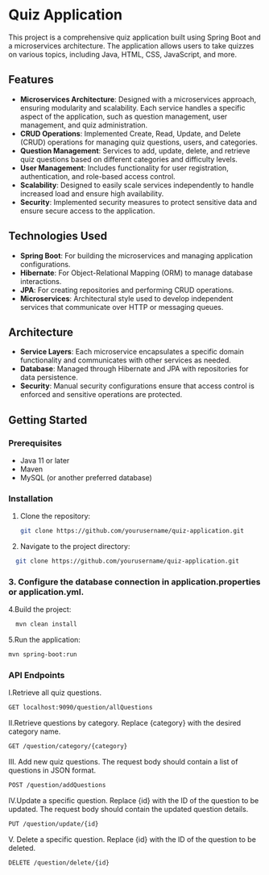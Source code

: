 # Quiz Application

This project is a comprehensive quiz application built using Spring Boot and a microservices architecture. The application allows users to take quizzes on various topics, including Java, HTML, CSS, JavaScript, and more.

## Features

- **Microservices Architecture**: Designed with a microservices approach, ensuring modularity and scalability. Each service handles a specific aspect of the application, such as question management, user management, and quiz administration.
- **CRUD Operations**: Implemented Create, Read, Update, and Delete (CRUD) operations for managing quiz questions, users, and categories.
- **Question Management**: Services to add, update, delete, and retrieve quiz questions based on different categories and difficulty levels.
- **User Management**: Includes functionality for user registration, authentication, and role-based access control.
- **Scalability**: Designed to easily scale services independently to handle increased load and ensure high availability.
- **Security**: Implemented security measures to protect sensitive data and ensure secure access to the application.

## Technologies Used

- **Spring Boot**: For building the microservices and managing application configurations.
- **Hibernate**: For Object-Relational Mapping (ORM) to manage database interactions.
- **JPA**: For creating repositories and performing CRUD operations.
- **Microservices**: Architectural style used to develop independent services that communicate over HTTP or messaging queues.

## Architecture

- **Service Layers**: Each microservice encapsulates a specific domain functionality and communicates with other services as needed.
- **Database**: Managed through Hibernate and JPA with repositories for data persistence.
- **Security**: Manual security configurations ensure that access control is enforced and sensitive operations are protected.

## Getting Started

### Prerequisites

- Java 11 or later
- Maven
- MySQL (or another preferred database)

### Installation

1. Clone the repository:

   ```sh
   git clone https://github.com/yourusername/quiz-application.git
   ```

2. Navigate to the project directory:

```sh
  git clone https://github.com/yourusername/quiz-application.git
```

### 3. Configure the database connection in application.properties or application.yml.

4.Build the project:

```sh
  mvn clean install
```

5.Run the application:

```sh
mvn spring-boot:run
```

### API Endpoints

I.Retrieve all quiz questions.

```sh
GET localhost:9090/question/allQuestions
```

II.Retrieve questions by category. Replace {category} with the desired category name.

```sh
GET /question/category/{category}
```

III. Add new quiz questions. The request body should contain a list of questions in JSON format.

```sh
POST /question/addQuestions
```

IV.Update a specific question. Replace {id} with the ID of the question to be updated. The request body should contain the updated question details.

```sh
PUT /question/update/{id}
```

V. Delete a specific question. Replace {id} with the ID of the question to be deleted.

```sh
DELETE /question/delete/{id}
```
